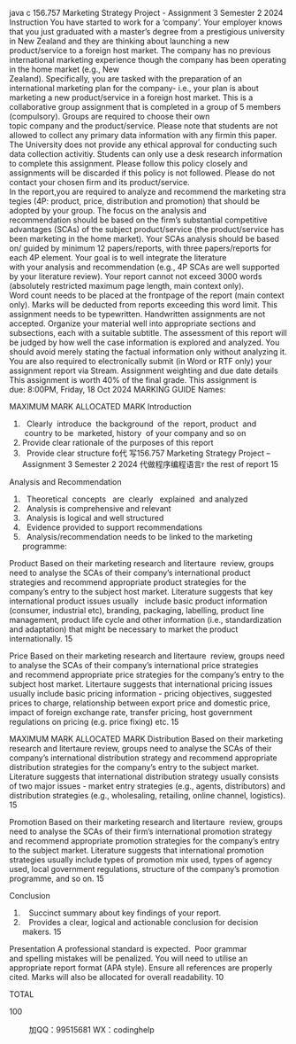 java c
156.757 Marketing Strategy Project - Assignment 3 
Semester 2 2024 
Instruction 
You have started to work for a ‘company’. Your employer knows that you just graduated with a master’s degree from a prestigious university in New Zealand and they are thinking about launching a new product/service to a foreign host market. 
The company has no previous international marketing experience though the company has been operating in the home market (e.g., New Zealand). Specifically, you are tasked with the preparation of an international marketing plan for the company- i.e., your plan is about marketing a new product/service in a foreign host market. This is a collaborative group assignment that is completed in a group of 5 members (compulsory). Groups are required to choose their own topic company and the product/service.
Please note that students are not allowed to collect any primary data information with any firmin this paper. The University does not provide any ethical approval for conducting such data collection activitiy. Students can only use a desk research information to complete this assignment. Please follow this policy closely and assignments will be discarded if this policy is not followed. Please do not contact your chosen firm and its product/service. 
In the report,you are required to analyze and recommend the marketing strategies (4P: product, price, distribution and promotion) that should be adopted by your group. The focus on the analysis and recommendation should be based on the firm’s substantial competitive advantages (SCAs) of the subject product/service (the product/service has been marketing in the home market). Your SCAs analysis should be based on/ guided by minimum 12 papers/reports, with three papers/reports for each 4P element. Your goal is to well integrate the literature with your analysis and recommendation (e.g., 4P SCAs are well supported by your literature review). 
Your report cannot not exceed 3000 words (absolutely restricted maximum page length, main context only). Word count needs to be placed at the frontpage of the report (main context only). Marks will be deducted from reports exceeding this word limit. This assignment needs to be typewritten. Handwritten assignments are not accepted.
Organize your material well into appropriate sections and subsections, each with a suitable subtitle. The assessment of this report will be judged by how well the case information is explored and analyzed. You should avoid merely stating the factual information only without analyzing it. 
You are also required to electronically submit (in Word or RTF only) your assignment report via Stream.
Assignment weighting and due date details 
This assignment is worth 40% of the final grade.
This assignment is due: 8:00PM, Friday, 18 Oct 2024
MARKING GUIDE 
Names: 

MAXIMUM MARK 
ALLOCATED MARK 
Introduction 
1.   Clearly  introduce  the background  of the  report, product  and  country to be  marketed, history  of your company and so on 
2. Provide clear rationale of the purposes of this report 
3.   Provide clear structure fo代 写156.757 Marketing Strategy Project – Assignment 3 Semester 2 2024
代做程序编程语言r the rest of report 
15 

Analysis and Recommendation 
1.   Theoretical  concepts   are  clearly   explained  and analyzed 
2.   Analysis is comprehensive and relevant 
3.   Analysis is logical and well structured 
4.   Evidence provided to support recommendations 
5.   Analysis/recommendation needs to be linked to the marketing programme: 


Product Based on their marketing research and litertaure  review, groups need to analyse the SCAs of their company’s international product strategies and 
recommend appropriate product strategies for the 
company’s entry to the subject host market. Literature suggests that key international product issues usually   include basic product information (consumer, 
industrial etc), branding, packaging, labelling, product line management, product life cycle and other 
information (i.e., standardization and adaptation) that 
might be necessary to market the product internationally. 
15 

Price 
Based on their marketing research and litertaure  review, groups need to analyse the SCAs of their company’s international price strategies and recommend appropriate price strategies for the company’s entry to the subject host market. Litertaure suggests that international pricing issues usually include basic pricing information - pricing objectives, suggested prices to charge, relationship between export price and domestic price, impact of foreign exchange rate, transfer pricing, host government  regulations on pricing (e.g. price fixing) etc.
15 


MAXIMUM MARK 
ALLOCATED MARK 
Distribution 
Based on their marketing research and litertaure 
review, groups need to analyse the SCAs of their 
company’s international distribution strategy and 
recommend appropriate distribution strategies for the company’s entry to the subject market. Literature 
suggests that international distribution strategy usually consists of two major issues - market entry strategies (e.g., agents, distributors) and distribution strategies 
(e.g., wholesaling, retailing, online channel, logistics). 
15 

Promotion 
Based on their marketing research and litertaure  review, groups need to analyse the SCAs of their firm’s international promotion strategy and recommend appropriate promotion strategies for the company’s entry to the subject market. Literature suggests that international promotion strategies usually include types of promotion mix used, types of agency used, local government regulations, structure of the company’s promotion programme, and so on.
15 

Conclusion 
1.    Succinct summary about key findings of your report. 
2.    Provides a clear, logical and actionable conclusion for decision makers. 
15 

Presentation 
A professional standard is expected.  Poor grammar and spelling mistakes will be penalized. You will need to utilise an appropriate report format (APA style). Ensure all references are properly cited. Marks will also be allocated for overall readability.
10 


TOTAL 

100 




         
加QQ：99515681  WX：codinghelp
